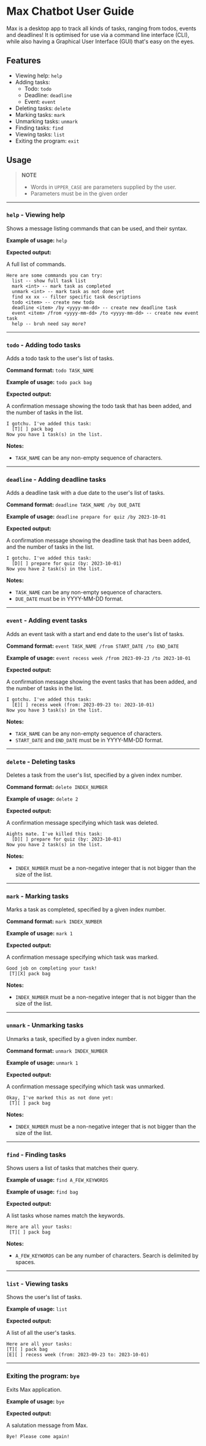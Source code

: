 # Max Chatbot User Guide
Max is a desktop app to track all kinds of tasks, ranging from todos, events and deadlines!
It is optimised for use via a command line interface (CLI), while also having a Graphical User Interface (GUI)
that's easy on the eyes.

## Features
* Viewing help: `help`
* Adding tasks:
    * Todo: `todo`
    * Deadline: `deadline`
    * Event: `event`
* Deleting tasks: `delete`
* Marking tasks: `mark`
* Unmarking tasks: `unmark`
* Finding tasks: `find`
* Viewing tasks: `list`
* Exiting the program: `exit`

## Usage

> **NOTE**
> * Words in `UPPER_CASE` are parameters supplied by the user.
> * Parameters must be in the given order

---

### `help` - Viewing help
Shows a message listing commands that can be used, and their syntax.

**Example of usage:** `help`

**Expected output:**

A full list of commands.

```
Here are some commands you can try:
  list -- show full task list
  mark <int> -- mark task as completed
  unmark <int> -- mark task as not done yet
  find xx xx -- filter specific task descriptions
  todo <item> -- create new todo
  deadline <item> /by <yyyy-mm-dd> -- create new deadline task
  event <item> /from <yyyy-mm-dd> /to <yyyy-mm-dd> -- create new event task
  help -- bruh need say more?
```

---

### `todo` - Adding todo tasks
Adds a todo task to the user's list of tasks. 

**Command format:** `todo TASK_NAME`

**Example of usage:** `todo pack bag`

**Expected output:**

A confirmation message showing the todo task that has been added, and the number of tasks in the list.

```
I gotchu. I've added this task:
  [T][ ] pack bag
Now you have 1 task(s) in the list.
```

**Notes:**

* `TASK_NAME` can be any non-empty sequence of characters.

---

### `deadline` - Adding deadline tasks
Adds a deadline task with a due date to the user's list of tasks.

**Command format:** `deadline TASK_NAME /by DUE_DATE`

**Example of usage:** `deadline prepare for quiz /by 2023-10-01`

**Expected output:**

A confirmation message showing the deadline task that has been added, and the number of tasks in the list.

```
I gotchu. I've added this task:
  [D][ ] prepare for quiz (by: 2023-10-01)
Now you have 2 task(s) in the list.
```

**Notes:**

* `TASK_NAME` can be any non-empty sequence of characters.
* `DUE_DATE` must be in YYYY-MM-DD format.

---

### `event` - Adding event tasks
Adds an event task with a start and end date to the user's list of tasks.

**Command format:** `event TASK_NAME /from START_DATE /to END_DATE`

**Example of usage:** `event recess week /from 2023-09-23 /to 2023-10-01`

**Expected output:**

A confirmation message showing the event tasks that has been added, and the number of tasks in the list.

```
I gotchu. I've added this task:
  [E][ ] recess week (from: 2023-09-23 to: 2023-10-01)
Now you have 3 task(s) in the list.
```

**Notes:**

* `TASK_NAME` can be any non-empty sequence of characters.
* `START_DATE` and `END_DATE` must be in YYYY-MM-DD format.

---

### `delete` - Deleting tasks
Deletes a task from the user's list, specified by a given index number.

**Command format:** `delete INDEX_NUMBER`

**Example of usage:** `delete 2`

**Expected output:**

A confirmation message specifying which task was deleted.

```
Aights mate. I've killed this task:
  [D][ ] prepare for quiz (by: 2023-10-01)
Now you have 2 task(s) in the list.
```

**Notes:**

* `INDEX_NUMBER` must be a non-negative integer that is not bigger than the size of the list.

---

### `mark` - Marking tasks
Marks a task as completed, specified by a given index number.

**Command format:** `mark INDEX_NUMBER`

**Example of usage:** `mark 1`

**Expected output:**

A confirmation message specifying which task was marked.

```
Good job on completing your task!
 [T][X] pack bag
```

**Notes:**

* `INDEX_NUMBER` must be a non-negative integer that is not bigger than the size of the list.

---

###  `unmark` - Unmarking tasks
Unmarks a task, specified by a given index number. 

**Command format:** `unmark INDEX_NUMBER`

**Example of usage:** `unmark 1`

**Expected output:**

A confirmation message specifying which task was unmarked.

```
Okay, I've marked this as not done yet:
 [T][ ] pack bag
```

**Notes:**

* `INDEX_NUMBER` must be a non-negative integer that is not bigger than the size of the list.

---

###  `find` - Finding tasks
Shows users a list of tasks that matches their query.

**Example of usage:** `find A_FEW_KEYWORDS`

**Example of usage:** `find bag`

**Expected output:**

A list tasks whose names match the keywords.

```
Here are all your tasks:
 [T][ ] pack bag
```

**Notes:**

* `A_FEW_KEYWORDS` can be any number of characters. Search is delimited by spaces.

---

### `list` - Viewing tasks
Shows the user's list of tasks.

**Example of usage:** `list`

**Expected output:**

A list of all the user's tasks.

```
Here are all your tasks:
[T][ ] pack bag
[E][ ] recess week (from: 2023-09-23 to: 2023-10-01)
```

---

###  Exiting the program: `bye`
Exits Max application.

**Example of usage:** `bye`

**Expected output:**

A salutation message from Max.

```
Bye! Please come again!
```

